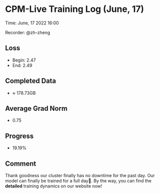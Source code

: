 
# CPM-Live Training Log (June, 17)

Time: June, 17 2022 16:00

Recorder: @zh-zheng

## Loss
- Begin: 2.47
- End: 2.49 
	
## Completed Data
- $\approx$ 178.73GB

## Average Grad Norm
- 0.75

## Progress
- 19.19%

## Comment

Thank goodness our cluster finally has no downtime for the past day. Our model can finally be trained for a full day🤣. By the way, you can find the **detailed** training dynamics on our website now!    

